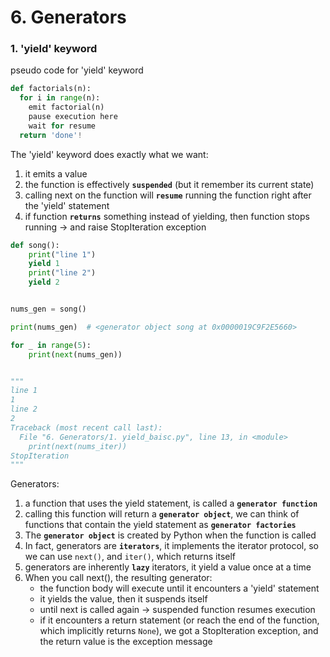 # 6. Generators

### 1. 'yield' keyword

pseudo code for 'yield' keyword

```py
def factorials(n):
  for i in range(n):
    emit factorial(n)
    pause execution here
    wait for resume
  return 'done'!
```

The 'yield' keyword does exactly what we want:

1. it emits a value
2. the function is effectively **`suspended`** (but it remember its current state)
3. calling next on the function will **`resume`** running the function right after the 'yield' statement
4. if function **`returns`** something instead of yielding, then function stops running -> and raise StopIteration exception

```py
def song():
    print("line 1")
    yield 1
    print("line 2")
    yield 2


nums_gen = song()

print(nums_gen)  # <generator object song at 0x0000019C9F2E5660>

for _ in range(5):
    print(next(nums_gen))


"""
line 1
1
line 2
2
Traceback (most recent call last):
  File "6. Generators/1. yield_baisc.py", line 13, in <module>
    print(next(nums_iter))
StopIteration
"""
```

Generators:

1. a function that uses the yield statement, is called a **`generator function`**
2. calling this function will return a **`generator object`**, we can think of functions that contain the yield statement as **`generator factories`**
3. The **`generator object`** is created by Python when the function is called
4. In fact, generators are **`iterators`**, it implements the iterator protocol, so we can use `next()`, and `iter()`, which returns itself
5. generators are inherently **`lazy`** iterators, it yield a value once at a time
6. When you call next(), the resulting generator:
   - the function body will execute until it encounters a 'yield' statement
   - it yields the value, then it suspends itself
   - until next is called again -> suspended function resumes execution
   - if it encounters a return statement (or reach the end of the function, which implicitly returns `None`), we got a StopIteration exception, and the return value is the exception message
